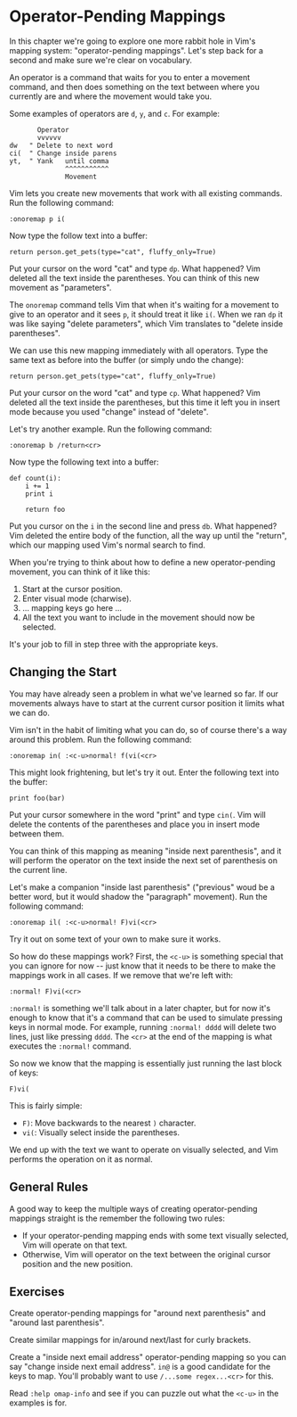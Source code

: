 Operator-Pending Mappings
=========================

In this chapter we're going to explore one more rabbit hole in Vim's mapping
system: "operator-pending mappings".  Let's step back for a second and make sure
we're clear on vocabulary.

An operator is a command that waits for you to enter a movement command, and
then does something on the text between where you currently are and where the
movement would take you.

Some examples of operators are `d`, `y`, and `c`.  For example:

           Operator
           vvvvvv
    dw   " Delete to next word
    ci(  " Change inside parens
    yt,  " Yank   until comma
                  ^^^^^^^^^^^
                  Movement

Vim lets you create new movements that work with all existing commands.  Run the
following command:

    :onoremap p i(

Now type the follow text into a buffer:

    return person.get_pets(type="cat", fluffy_only=True)

Put your cursor on the word "cat" and type `dp`.  What happened?  Vim deleted
all the text inside the parentheses.  You can think of this new movement as
"parameters".

The `onoremap` command tells Vim that when it's waiting for a movement to give
to an operator and it sees `p`, it should treat it like `i(`.  When we ran `dp`
it was like saying "delete parameters", which Vim translates to "delete inside
parentheses".

We can use this new mapping immediately with all operators.  Type the same text
as before into the buffer (or simply undo the change):

    return person.get_pets(type="cat", fluffy_only=True)

Put your cursor on the word "cat" and type `cp`.  What happened?  Vim deleted
all the text inside the parentheses, but this time it left you in insert mode
because you used "change" instead of "delete".

Let's try another example.  Run the following command:

    :onoremap b /return<cr>

Now type the following text into a buffer:

    def count(i):
        i += 1
        print i

        return foo

Put you cursor on the `i` in the second line and press `db`.  What happened?
Vim deleted the entire body of the function, all the way up until the "return",
which our mapping used Vim's normal search to find.

When you're trying to think about how to define a new operator-pending movement,
you can think of it like this:

1. Start at the cursor position.
2. Enter visual mode (charwise).
3. ... mapping keys go here ...
4. All the text you want to include in the movement should now be selected.

It's your job to fill in step three with the appropriate keys.

Changing the Start
------------------

You may have already seen a problem in what we've learned so far.  If our
movements always have to start at the current cursor position it limits what we
can do.

Vim isn't in the habit of limiting what you can do, so of course there's a way
around this problem.  Run the following command:

    :onoremap in( :<c-u>normal! f(vi(<cr>

This might look frightening, but let's try it out.  Enter the following text
into the buffer:

    print foo(bar)

Put your cursor somewhere in the word "print" and type `cin(`.  Vim will delete
the contents of the parentheses and place you in insert mode between them.

You can think of this mapping as meaning "inside next parenthesis", and it will
perform the operator on the text inside the next set of parenthesis on the
current line.

Let's make a companion "inside last parenthesis" ("previous" woud be a better
word, but it would shadow the "paragraph" movement).  Run the following command:

    :onoremap il( :<c-u>normal! F)vi(<cr>

Try it out on some text of your own to make sure it works.

So how do these mappings work?  First, the `<c-u>` is something special that you
can ignore for now -- just know that it needs to be there to make the mappings
work in all cases.  If we remove that we're left with:

    :normal! F)vi(<cr>

`:normal!` is something we'll talk about in a later chapter, but for now it's
enough to know that it's a command that can be used to simulate pressing keys in
normal mode.  For example, running `:normal! dddd` will delete two lines, just
like pressing `dddd`.  The `<cr>` at the end of the mapping is what executes the
`:normal!` command.

So now we know that the mapping is essentially just running the last block of
keys:

    F)vi(

This is fairly simple:

* `F)`: Move backwards to the nearest `)` character.
* `vi(`: Visually select inside the parentheses.

We end up with the text we want to operate on visually selected, and Vim
performs the operation on it as normal.

General Rules
-------------

A good way to keep the multiple ways of creating operator-pending mappings
straight is the remember the following two rules:

* If your operator-pending mapping ends with some text visually selected, Vim
  will operate on that text.
* Otherwise, Vim will operator on the text between the original cursor position
  and the new position.

Exercises
---------

Create operator-pending mappings for "around next parenthesis" and "around last
parenthesis".

Create similar mappings for in/around next/last for curly brackets.

Create a "inside next email address" operator-pending mapping so you can say
"change inside next email address".  `in@` is a good candidate for the keys to
map. You'll probably want to use `/...some regex...<cr>` for this.

Read `:help omap-info` and see if you can puzzle out what the `<c-u>` in the
examples is for.
